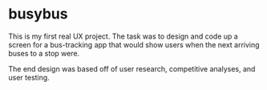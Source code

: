 # busybus
This is my first real UX project. The task was to design and code up a screen for a bus-tracking app that would show users when the next arriving buses to a stop were. 

The end design was based off of user research, competitive analyses, and user testing.
